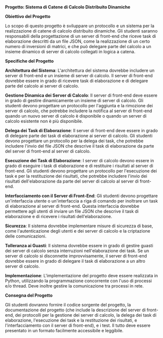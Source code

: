 **Progetto: Sistema di Catene di Calcolo Distribuito Dinamiche**

**Obiettivo del Progetto**

Lo scopo di questo progetto è sviluppare un protocollo e un sistema per la realizzazione di catene di calcolo distribuito dinamiche. Gli studenti saranno responsabili della progettazione di un server di front-end che riceve task di elaborazione descritti da un file JSON, come la realizzazione di un certo numero di inversioni di matrici, e che può delegare parte del calcolo a un insieme dinamico di server di calcolo collegati in logica a catena.

**Specifiche del Progetto**

**Architettura del Sistema**: L'architettura del sistema dovrebbe includere un server di front-end e un insieme di server di calcolo. Il server di front-end dovrebbe essere in grado di ricevere task di elaborazione e di delegare parte del calcolo ai server di calcolo.

**Gestione Dinamica dei Server di Calcolo**: Il server di front-end deve essere in grado di gestire dinamicamente un insieme di server di calcolo. Gli studenti devono progettare un protocollo per l'aggiunta e la rimozione dei server di calcolo, che potrebbe includere la notifica al server di front-end quando un nuovo server di calcolo è disponibile o quando un server di calcolo esistente non è più disponibile.

**Delega dei Task di Elaborazione**: Il server di front-end deve essere in grado di delegare parte dei task di elaborazione ai server di calcolo. Gli studenti devono progettare un protocollo per la delega dei task, che potrebbe includere l'invio del file JSON che descrive il task di elaborazione da parte del server di front-end al server di calcolo.

**Esecuzione dei Task di Elaborazione**: I server di calcolo devono essere in grado di eseguire i task di elaborazione e di restituire i risultati al server di front-end. Gli studenti devono progettare un protocollo per l'esecuzione dei task e per la restituzione dei risultati, che potrebbe includere l'invio dei risultati dell'elaborazione da parte del server di calcolo al server di front-end.

**Interfacciamento con il Server di Front-End**: Gli studenti devono progettare un'interfaccia utente o un'interfaccia a riga di comando per inoltrare un task di elaborazione al server di front-end. Questa interfaccia dovrebbe permettere agli utenti di inviare un file JSON che descrive il task di elaborazione e di ricevere i risultati dell'elaborazione.

**Sicurezza**: Il sistema dovrebbe implementare misure di sicurezza di base, come l'autenticazione degli utenti e dei server di calcolo e la criptazione delle comunicazioni.

**Tolleranza ai Guasti**: Il sistema dovrebbe essere in grado di gestire guasti dei server di calcolo senza interruzioni nell'elaborazione dei task. Se un server di calcolo si disconnette improvvisamente, il server di front-end dovrebbe essere in grado di delegare il task di elaborazione a un altro server di calcolo.

**Implementazione**: L'implementazione del progetto deve essere realizzata in Python, utilizzando la programmazione concorrente con l'uso di processi e/o thread. Deve inoltre gestire la comunicazione tra processi in rete.

**Consegna del Progetto**

Gli studenti dovranno fornire il codice sorgente del progetto, la documentazione del progetto (che include la descrizione del server di front-end, dei protocolli per la gestione dei server di calcolo, la delega dei task di elaborazione, l'esecuzione dei task e la restituzione dei risultati, e l'interfacciamento con il server di front-end), e i test. Il tutto deve essere presentato in un formato facilmente accessibile e leggibile.
